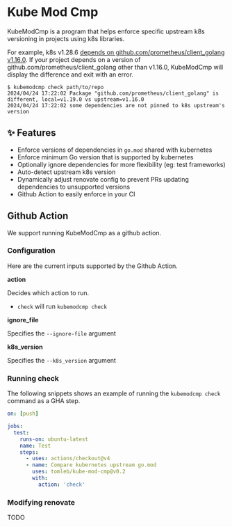 # Kube Mod Cmp

KubeModCmp is a program that helps enforce specific upstream k8s versioning in
projects using k8s libraries.

For example, k8s v1.28.6 [depends on github.com/prometheus/client_golang
v1.16.0]. If your project depends on a version of
github.com/prometheus/client_golang other than v1.16.0, KubeModCmp will display
the difference and exit with an error.

```
$ kubemodcmp check path/to/repo
2024/04/24 17:22:02 Package "github.com/prometheus/client_golang" is different, local=v1.19.0 vs upstream=v1.16.0
2024/04/24 17:22:02 some dependencies are not pinned to k8s upstream's version
```

[depends on github.com/prometheus/client_golang v1.16.0]: https://github.com/kubernetes/kubernetes/blob/v1.28.6/go.mod#L60

## ✨ Features

- Enforce versions of dependencies in `go.mod` shared with kubernetes
- Enforce minimum Go version that is supported by kubernetes
- Optionally ignore dependencies for more flexibility (eg: test frameworks)
- Auto-detect upstream k8s version
- Dynamically adjust renovate config to prevent PRs updating dependencies to
  unsupported versions
- Github Action to easily enforce in your CI

## Github Action

We support running KubeModCmp as a github action.

### Configuration

Here are the current inputs supported by the Github Action.

**action**

Decides which action to run.

- `check` will run `kubemodcmp check`

**ignore_file**

Specifies the `--ignore-file` argument

**k8s_version**

Specifies the `--k8s_version` argument

### Running check

The following snippets shows an example of running the `kubemodcmp check`
command as a GHA step.

```yaml
on: [push]

jobs:
  test:
    runs-on: ubuntu-latest
    name: Test
    steps:
      - uses: actions/checkout@v4
      - name: Compare kubernetes upstream go.mod
        uses: tomleb/kube-mod-cmp@v0.2
        with:
          action: 'check'
```

### Modifying renovate

TODO
